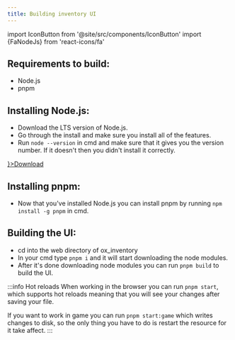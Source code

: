 ```yaml
---
title: Building inventory UI
---
```


import IconButton from '@site/src/components/IconButton'
import {FaNodeJs} from 'react-icons/fa'

## Requirements to build:

* Node.js
* pnpm

## Installing Node.js:

* Download the LTS version of Node.js.
* Go through the install and make sure you install all of the features.
* Run `node --version` in cmd and make sure that it gives you the version number. If it doesn't then you didn't install it correctly.

<div style={{width: 'fit-content'}}>
    <a href="https://www.nodejs.org">
        <IconButton side='left' icon={<FaNodeJs/>}>Download</IconButton>
    </a>
</div>

## Installing pnpm:

* Now that you've installed Node.js you can install pnpm by running `npm install -g pnpm` in cmd.

## Building the UI:

* cd into the web directory of ox_inventory
* In your cmd type `pnpm i` and it will start downloading the node modules.
* After it's done downloading node modules you can run `pnpm build` to build the UI.

:::info Hot reloads
When working in the browser you can run `pnpm start`, which supports hot reloads meaning that
you will see your changes after saving your file.

If you want to work in game you can run `pnpm start:game` which writes changes to disk, so
the only thing you have to do is restart the resource for it take affect.
:::
